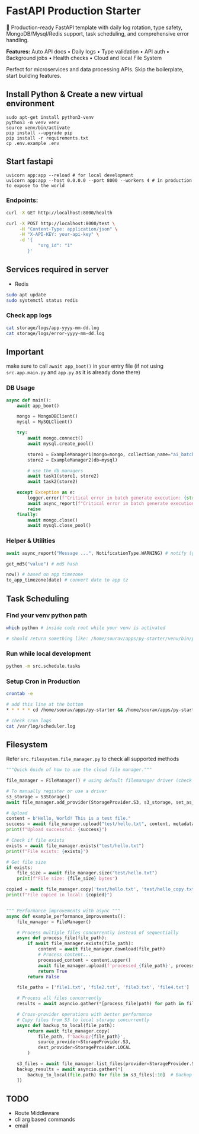 # FastAPI Production Starter

🚀 Production-ready FastAPI template with daily log rotation, type safety, MongoDB/Mysql/Redis support, task scheduling, and comprehensive error handling.

**Features:** Auto API docs • Daily logs • Type validation • API auth • Background jobs • Health checks • Cloud and local File System

Perfect for microservices and data processing APIs. Skip the boilerplate, start building features.

## Install Python & Create a new virtual environment

```shell
sudo apt-get install python3-venv
python3 -m venv venv
source venv/bin/activate
pip install --upgrade pip
pip install -r requirements.txt
cp .env.example .env
```

## Start fastapi

```shell
uvicorn app:app --reload # for local development
uvicorn app:app --host 0.0.0.0 --port 8000 --workers 4 # in production to expose to the world
```

### Endpoints:

```bash
curl -X GET http://localhost:8000/health

curl -X POST http://localhost:8000/test \
     -H "Content-Type: application/json" \
     -H "X-API-KEY: your-api-key" \
     -d '{
            "org_id": "1"
        }'
```

## Services required in server

-   Redis

```bash
sudo apt update
sudo systemctl status redis
```

### Check app logs

```bash
cat storage/logs/app-yyyy-mm-dd.log
cat storage/logs/error-yyyy-mm-dd.log
```

## Important

make sure to call `await app_boot()` in your entry file (if not using `src.app.main.py` and `app.py` as it is already done there)

### DB Usage

```python
async def main():
    await app_boot()

    mongo = MongoDBClient()
    mysql = MySQLClient()

    try:
        await mongo.connect()
        await mysql.create_pool()

        store1 = ExampleManager1(mongo=mongo, collection_name="ai_batches")
        store2 = ExampleManager2(db=mysql)

        # use the db managers
        await task1(store1, store2)
        await task2(store2)

    except Exception as e:
        logger.error(f"Critical error in batch generate execution: {str(e)}")
        await async_report(f"Critical error in batch generate execution: {str(e)}", NotificationType.ERROR)
        raise
    finally:
        await mongo.close()
        await mysql.close_pool()
```

### Helper & Utilities

```python
await async_report("Message ...", NotificationType.WARNING) # notify (google chat)

get_md5("value") # md5 hash

now() # based on app timezone
to_app_timezone(date) # convert date to app tz
```

## Task Scheduling

### Find your venv python path

```bash
which python # inside code root while your venv is activated

# should return something like: /home/sourav/apps/py-starter/venv/bin/python
```

### Run while local development

```bash
python -m src.schedule.tasks
```

### Setup Cron in Production

```bash
crontab -e

# add this line at the bottom
* * * * * cd /home/sourav/apps/py-starter && /home/sourav/apps/py-starter/venv/bin/python -m src.schedule.tasks >> /var/log/scheduler.log 2>&1

# check cron logs
cat /var/log/scheduler.log
```

## Filesystem

Refer `src.filesystem.file_manager.py` to check all supported methods

```python
"""Quick Guide of how to use the cloud file manager."""

file_manager = FileManager() # using default filemanager driver (check boot.py)

# To manually register or use a driver
s3_storage = S3Storage()
await file_manager.add_provider(StorageProvider.S3, s3_storage, set_as_default=True)

# Upload
content = b"Hello, World! This is a test file."
success = await file_manager.upload("test/hello.txt", content, metadata={"author": "Python Script"})
print(f"Upload successful: {success}")

# Check if file exists
exists = await file_manager.exists("test/hello.txt")
print(f"File exists: {exists}")

# Get file size
if exists:
    file_size = await file_manager.size("test/hello.txt")
    print(f"File size: {file_size} bytes")

copied = await file_manager.copy('test/hello.txt', 'test/hello_copy.txt', source_provider=StorageProvider.S3, dest_provider=StorageProvider.LOCAL)
print(f"File copied in local: {copied}")


""" Performance improvements with async """
async def example_performance_improvements():
    file_manager = FileManager()

    # Process multiple files concurrently instead of sequentially
    async def process_file(file_path):
        if await file_manager.exists(file_path):
            content = await file_manager.download(file_path)
            # Process content...
            processed_content = content.upper()
            await file_manager.upload(f'processed_{file_path}', processed_content)
            return True
        return False

    file_paths = ['file1.txt', 'file2.txt', 'file3.txt', 'file4.txt']

    # Process all files concurrently
    results = await asyncio.gather(*[process_file(path) for path in file_paths])

    # Cross-provider operations with better performance
    # Copy files from S3 to local storage concurrently
    async def backup_to_local(file_path):
        return await file_manager.copy(
            file_path, f'backup/{file_path}',
            source_provider=StorageProvider.S3,
            dest_provider=StorageProvider.LOCAL
        )

    s3_files = await file_manager.list_files(provider=StorageProvider.S3)
    backup_results = await asyncio.gather(*[
        backup_to_local(file.path) for file in s3_files[:10]  # Backup first 10 files
    ])
```

## TODO

-   Route Middleware
-   cli arg based commands
-   email
